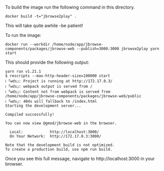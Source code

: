 
To build the image run the following command in this directory.
```
docker build -t="jbrowse2play" .
```
This will take quite awhile -be patient!

To run the image:
```
docker run --workdir /home/node/app/jbrowse-components/packages/jbrowse-web --publish=3000:3000 jbrowse2play yarn start
```

This should provide the following output:
```
yarn run v1.21.1
$ rescripts --max-http-header-size=100000 start
ℹ ｢wds｣: Project is running at http://172.17.0.3/
ℹ ｢wds｣: webpack output is served from /
ℹ ｢wds｣: Content not from webpack is served from /home/node/app/jbrowse-components/packages/jbrowse-web/public
ℹ ｢wds｣: 404s will fallback to /index.html
Starting the development server...

Compiled successfully!

You can now view @gmod/jbrowse-web in the browser.

  Local:            http://localhost:3000/
  On Your Network:  http://172.17.0.3:3000/

Note that the development build is not optimized.
To create a production build, use npm run build.
```

Once you see this full message, navigate to http://localhost:3000 in your browser.
